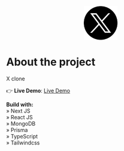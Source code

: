 <div align='center'>
  <img src='/public/assets/images/twitter-x-logo.png' width='90' heigth='90'>
</div>

# About the project

X clone

👉 **Live Demo**: [Live Demo](https://x-ccristiann.vercel.app)

**Build with:** \
» Next JS \
» React JS \
» MongoDB \
» Prisma \
» TypeScript \
» Tailwindcss
